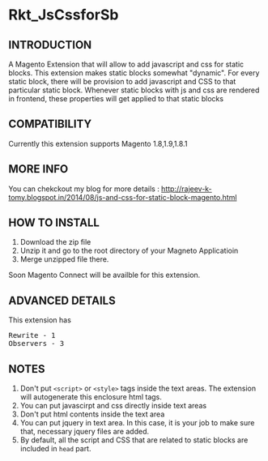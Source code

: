 Rkt_JsCssforSb
================================

INTRODUCTION
------------
A Magento Extension that will allow to add javascript and css for static blocks. This extension makes static blocks somewhat "dynamic". For every static block, there will be provision to add javascript and CSS to that particular static block. Whenever static blocks with js and css are rendered in frontend, these properties will get applied  to that static blocks

COMPATIBILITY
---------------

Currently this extension supports Magento 1.8,1.9,1.8.1


MORE INFO
--------

You can chekckout my blog for more details : http://rajeev-k-tomy.blogspot.in/2014/08/js-and-css-for-static-block-magento.html

HOW TO INSTALL
---------------
1. Download the zip file
2. Unzip it and go to the root directory of your Magneto Applicatioin
3. Merge unzipped file there.

Soon Magento Connect will be availble for this extension.

ADVANCED DETAILS
------------------

This extension has
<pre>
Rewrite - 1
Observers - 3
</pre>


NOTES
------

1. Don't put `<script>` or `<style>` tags inside the text areas. The extension will autogenerate this enclosure html tags.
2. You can put javascirpt and css directly inside text areas
3. Don't put html contents inside the text area
4. You can put jquery in text area. In this case, it is your job to make sure that, necessary jquery files are added.
5. By default, all the script and CSS that are related to static blocks are included in `head` part.

